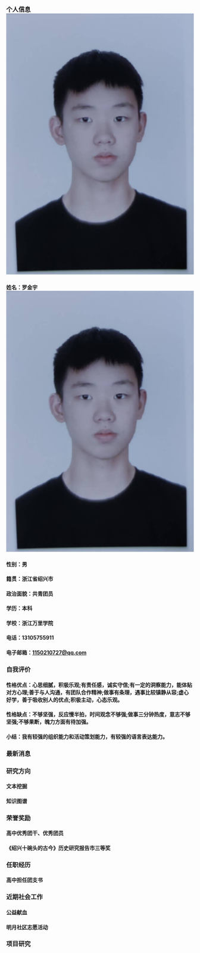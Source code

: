 ### 个人信息                                                                          ![图片描述](https://github.com/ljy737hhh/ljy737hhh.github.com/blob/main/zhengjianzhao.jpg)
#### 姓名：罗金宇                                                                     ![证件照](/zhengjianzhao.jpg)
#### 性别：男 
#### 籍贯：浙江省绍兴市
#### 政治面貌：共青团员
#### 学历：本科
#### 学校：浙江万里学院
#### 电话：13105755911
#### 电子邮箱：1150210727@qq.com

### 自我评价
#### 性格优点：心思细腻，积极乐观;有责任感，诚实守信;有一定的洞察能力，能体贴对方心理;善于与人沟通，有团队合作精神;做事有条理，遇事比较镇静从容;虚心好学，善于吸收别人的优点;积极主动，心态乐观。
#### 性格缺点：不够坚强，反应慢半拍，时间观念不够强;做事三分钟热度，意志不够坚强;不够果断，魄力方面有待加强。
#### 小结：我有较强的组织能力和活动策划能力，有较强的语言表达能力。

### 最新消息


### 研究方向
#### 文本挖掘


#### 知识图谱



### 荣誉奖励
#### 高中优秀团干、优秀团员
#### 《绍兴十碗头的古今》历史研究报告市三等奖 


### 任职经历
#### 高中担任团支书


### 近期社会工作
#### 公益献血
#### 明月社区志愿活动


### 项目研究


